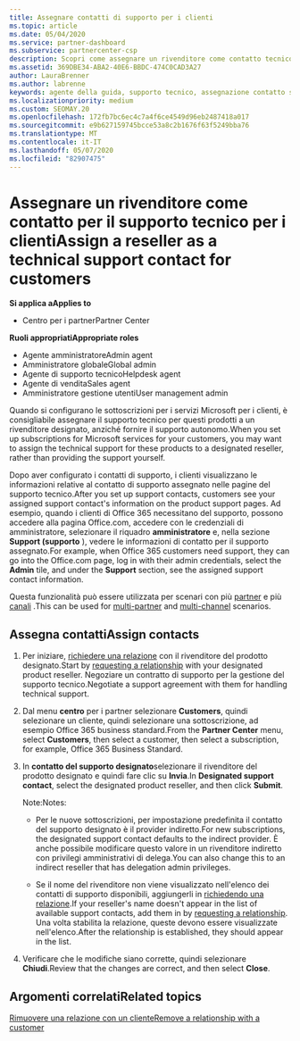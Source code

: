 ```yaml
---
title: Assegnare contatti di supporto per i clienti
ms.topic: article
ms.date: 05/04/2020
ms.service: partner-dashboard
ms.subservice: partnercenter-csp
description: Scopri come assegnare un rivenditore come contatto tecnico per i clienti che dispongono di sottoscrizioni ai servizi Microsoft.
ms.assetid: 369DBE34-ABA2-40E6-BBDC-474C0CAD3A27
author: LauraBrenner
ms.author: labrenne
keywords: agente della guida, supporto tecnico, assegnazione contatto supporto tecnico designato
ms.localizationpriority: medium
ms.custom: SEOMAY.20
ms.openlocfilehash: 172fb7bc6ec4c7a4f6ce4549d96eb2487418a017
ms.sourcegitcommit: e9b627159745bcce53a8c2b1676f63f5249bba76
ms.translationtype: MT
ms.contentlocale: it-IT
ms.lasthandoff: 05/07/2020
ms.locfileid: "82907475"
---
```

# <a name="assign-a-reseller-as-a-technical-support-contact-for-customers"></a><span data-ttu-id="e6803-104">Assegnare un rivenditore come contatto per il supporto tecnico per i clienti</span><span class="sxs-lookup"><span data-stu-id="e6803-104">Assign a reseller as a technical support contact for customers</span></span>

<span data-ttu-id="e6803-105">**Si applica a**</span><span class="sxs-lookup"><span data-stu-id="e6803-105">**Applies to**</span></span>

- <span data-ttu-id="e6803-106">Centro per i partner</span><span class="sxs-lookup"><span data-stu-id="e6803-106">Partner Center</span></span>

<span data-ttu-id="e6803-107">**Ruoli appropriati**</span><span class="sxs-lookup"><span data-stu-id="e6803-107">**Appropriate roles**</span></span>

- <span data-ttu-id="e6803-108">Agente amministratore</span><span class="sxs-lookup"><span data-stu-id="e6803-108">Admin agent</span></span>
- <span data-ttu-id="e6803-109">Amministratore globale</span><span class="sxs-lookup"><span data-stu-id="e6803-109">Global admin</span></span>
- <span data-ttu-id="e6803-110">Agente di supporto tecnico</span><span class="sxs-lookup"><span data-stu-id="e6803-110">Helpdesk agent</span></span>
- <span data-ttu-id="e6803-111">Agente di vendita</span><span class="sxs-lookup"><span data-stu-id="e6803-111">Sales agent</span></span>
- <span data-ttu-id="e6803-112">Amministratore gestione utenti</span><span class="sxs-lookup"><span data-stu-id="e6803-112">User management admin</span></span>

<span data-ttu-id="e6803-113">Quando si configurano le sottoscrizioni per i servizi Microsoft per i clienti, è consigliabile assegnare il supporto tecnico per questi prodotti a un rivenditore designato, anziché fornire il supporto autonomo.</span><span class="sxs-lookup"><span data-stu-id="e6803-113">When you set up subscriptions for Microsoft services for your customers, you may want to assign the technical support for these products to a designated reseller, rather than providing the support yourself.</span></span>

<span data-ttu-id="e6803-114">Dopo aver configurato i contatti di supporto, i clienti visualizzano le informazioni relative al contatto di supporto assegnato nelle pagine del supporto tecnico.</span><span class="sxs-lookup"><span data-stu-id="e6803-114">After you set up support contacts, customers see your assigned support contact's information on the product support pages.</span></span> <span data-ttu-id="e6803-115">Ad esempio, quando i clienti di Office 365 necessitano del supporto, possono accedere alla pagina Office.com, accedere con le credenziali di amministratore, selezionare il riquadro **amministratore** e, nella sezione **Support (supporto** ), vedere le informazioni di contatto per il supporto assegnato.</span><span class="sxs-lookup"><span data-stu-id="e6803-115">For example, when Office 365 customers need support, they can go into the Office.com page, log in with their admin credentials, select the **Admin** tile, and under the **Support** section, see the assigned support contact information.</span></span>

<span data-ttu-id="e6803-116">Questa funzionalità può essere utilizzata per scenari con più [partner](multipartner.md) e più [canali](multichannel.md) .</span><span class="sxs-lookup"><span data-stu-id="e6803-116">This can be used for [multi-partner](multipartner.md) and [multi-channel](multichannel.md) scenarios.</span></span> 

<a href="" id="assigncontacts"></a>
## <a name="assign-contacts"></a><span data-ttu-id="e6803-117">Assegna contatti</span><span class="sxs-lookup"><span data-stu-id="e6803-117">Assign contacts</span></span>

1.  <span data-ttu-id="e6803-118">Per iniziare, [richiedere una relazione](request-a-relationship-with-a-customer.md) con il rivenditore del prodotto designato.</span><span class="sxs-lookup"><span data-stu-id="e6803-118">Start by [requesting a relationship](request-a-relationship-with-a-customer.md) with your designated product reseller.</span></span> <span data-ttu-id="e6803-119">Negoziare un contratto di supporto per la gestione del supporto tecnico.</span><span class="sxs-lookup"><span data-stu-id="e6803-119">Negotiate a support agreement with them for handling technical support.</span></span>

2.  <span data-ttu-id="e6803-120">Dal menu **centro** per i partner selezionare **Customers**, quindi selezionare un cliente, quindi selezionare una sottoscrizione, ad esempio Office 365 business standard.</span><span class="sxs-lookup"><span data-stu-id="e6803-120">From the **Partner Center** menu, select **Customers**, then select a customer, then select a subscription, for example, Office 365 Business Standard.</span></span>

3.  <span data-ttu-id="e6803-121">In **contatto del supporto designato**selezionare il rivenditore del prodotto designato e quindi fare clic su **Invia**.</span><span class="sxs-lookup"><span data-stu-id="e6803-121">In  **Designated support contact**, select the designated product reseller, and then click **Submit**.</span></span> 

    <span data-ttu-id="e6803-122">Note:</span><span class="sxs-lookup"><span data-stu-id="e6803-122">Notes:</span></span> 
    
    *  <span data-ttu-id="e6803-123">Per le nuove sottoscrizioni, per impostazione predefinita il contatto del supporto designato è il provider indiretto.</span><span class="sxs-lookup"><span data-stu-id="e6803-123">For new subscriptions, the designated support contact defaults to the indirect provider.</span></span> <span data-ttu-id="e6803-124">È anche possibile modificare questo valore in un rivenditore indiretto con privilegi amministrativi di delega.</span><span class="sxs-lookup"><span data-stu-id="e6803-124">You can also change this to an indirect reseller that has delegation admin privileges.</span></span>
    
    *  <span data-ttu-id="e6803-125">Se il nome del rivenditore non viene visualizzato nell'elenco dei contatti di supporto disponibili, aggiungerli in [richiedendo una relazione](request-a-relationship-with-a-customer.md).</span><span class="sxs-lookup"><span data-stu-id="e6803-125">If your reseller's name doesn't appear in the list of available support contacts, add them in by [requesting a relationship](request-a-relationship-with-a-customer.md).</span></span> <span data-ttu-id="e6803-126">Una volta stabilita la relazione, queste devono essere visualizzate nell'elenco.</span><span class="sxs-lookup"><span data-stu-id="e6803-126">After the relationship is established, they should appear in the list.</span></span>  

4.  <span data-ttu-id="e6803-127">Verificare che le modifiche siano corrette, quindi selezionare **Chiudi**.</span><span class="sxs-lookup"><span data-stu-id="e6803-127">Review that the changes are correct, and then select **Close**.</span></span>

## <a name="related-topics"></a><span data-ttu-id="e6803-128">Argomenti correlati</span><span class="sxs-lookup"><span data-stu-id="e6803-128">Related topics</span></span>

[<span data-ttu-id="e6803-129">Rimuovere una relazione con un cliente</span><span class="sxs-lookup"><span data-stu-id="e6803-129">Remove a relationship with a customer</span></span>](remove-a-relationship.md)